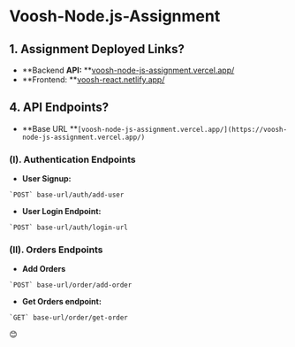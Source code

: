 # Voosh-Node.js-Assignment

## 1. Assignment Deployed Links?
- **Backend **API:** **[﻿voosh-node-js-assignment.vercel.app/](https://voosh-node-js-assignment.vercel.app/) 
- **Frontend:         **[﻿voosh-react.netlify.app/](https://voosh-react.netlify.app/) 
## 4. API Endpoints?
- **Base URL **`﻿[﻿voosh-node-js-assignment.vercel.app/](https://voosh-node-js-assignment.vercel.app/)` 
### (I). Authentication Endpoints
- **User Signup:**
```
`﻿POST` base-url/auth/add-user
```
- **User Login Endpoint:**
```
`﻿POST` base-url/auth/login-url
```
### (II). Orders Endpoints
- **Add Orders**
```
`﻿POST` base-url/order/add-order
```
- **Get Orders endpoint:**
```
﻿`﻿GET` base-url/order/get-order
```
😊

